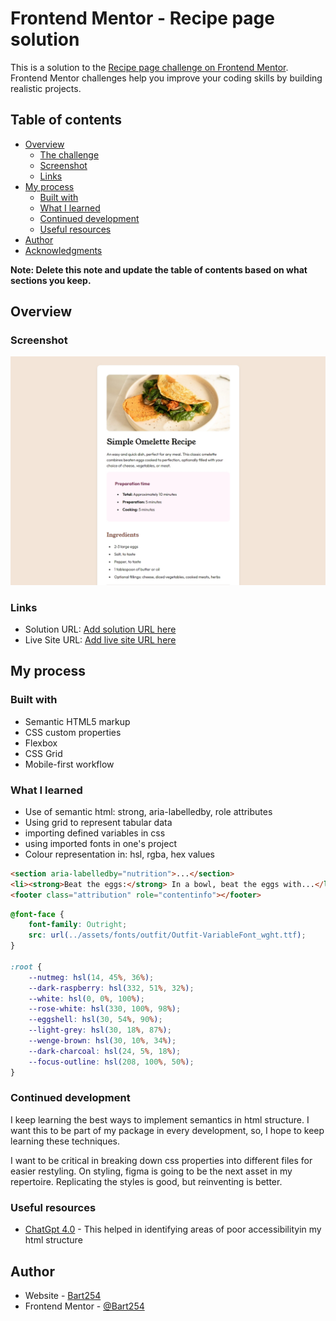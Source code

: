 # Frontend Mentor - Recipe page solution

This is a solution to the [Recipe page challenge on Frontend Mentor](https://www.frontendmentor.io/challenges/recipe-page-KiTsR8QQKm). Frontend Mentor challenges help you improve your coding skills by building realistic projects. 

## Table of contents

- [Overview](#overview)
  - [The challenge](#the-challenge)
  - [Screenshot](#screenshot)
  - [Links](#links)
- [My process](#my-process)
  - [Built with](#built-with)
  - [What I learned](#what-i-learned)
  - [Continued development](#continued-development)
  - [Useful resources](#useful-resources)
- [Author](#author)
- [Acknowledgments](#acknowledgments)

**Note: Delete this note and update the table of contents based on what sections you keep.**

## Overview

### Screenshot

![](./screenshot.jpeg)

### Links

- Solution URL: [Add solution URL here](https://your-solution-url.com)
- Live Site URL: [Add live site URL here](https://your-live-site-url.com)

## My process

### Built with

- Semantic HTML5 markup
- CSS custom properties
- Flexbox
- CSS Grid
- Mobile-first workflow

### What I learned

- Use of semantic html: strong, aria-labelledby, role attributes
- Using grid to represent tabular data
- importing defined variables in css
- using imported fonts in one's project
- Colour representation in: hsl, rgba, hex values


```html
<section aria-labelledby="nutrition">...</section>
<li><strong>Beat the eggs:</strong> In a bowl, beat the eggs with...</li>
<footer class="attribution" role="contentinfo"></footer>
```
```css
@font-face {
    font-family: Outright;
    src: url(../assets/fonts/outfit/Outfit-VariableFont_wght.ttf);
}

:root {
    --nutmeg: hsl(14, 45%, 36%);
    --dark-raspberry: hsl(332, 51%, 32%);
    --white: hsl(0, 0%, 100%);
    --rose-white: hsl(330, 100%, 98%);
    --eggshell: hsl(30, 54%, 90%);
    --light-grey: hsl(30, 18%, 87%);
    --wenge-brown: hsl(30, 10%, 34%);
    --dark-charcoal: hsl(24, 5%, 18%);
    --focus-outline: hsl(208, 100%, 50%);
}
```
### Continued development

I keep learning the best ways to implement semantics in html structure. I want this to be part of my package
in every development, so, I hope to keep learning these techniques.

I want to be critical in breaking down css properties into different files for easier restyling. On styling,
figma is going to be the next asset in my repertoire. Replicating the styles is good, but reinventing is better.

### Useful resources

- [ChatGpt 4.0](https://www.openai.com) - This helped in identifying areas of poor accessibilityin my
html structure

## Author

- Website - [Bart254](https://www.your-site.com)
- Frontend Mentor - [@Bart254](https://www.frontendmentor.io/profile/Bart254)
